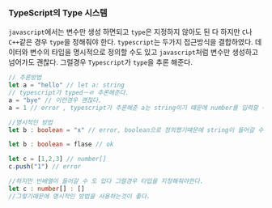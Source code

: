 ### TypeScript의 Type 시스템
`javascript`에서는 변수만 생성 하면되고 `type`은 지정하지 않아도 된 다 하지만 `C`나 `C++`같은 경우 `type`을 정해줘야 한다.
`typescript`는 두가지 접근방식을 결합하였다. 데이터와 변수의 타입을 명시적으로 정의할 수도 있고 `javascript`처럼 변수만 생성하고 넘어가도 괜찮다. 그럴경우 `Typescript`가 `type`을 추론 해준다.
```ts
// 추론방법
let a = "hello" // let a: string
// typescript가 typedㅡㄹ 추론해준다.
a = "bye" // 이런경우 괜찮다.
a = 1 // error , typescript가 추론해준 a는 string이기 떄문에 number를 입력할 수 없다.
```

```ts
//명시적인 방법
let b : boolean = "x" // error, boolean으로 정의했기떄문에 string이 들어갈 수 없음

let b : boolean = flase // ok
```

```ts
let c = [1,2,3] // number[]
c.push("1") // error

//하지만 빈배열이 들어갈 수 도 있다 그럴경우 타입을 지정해줘야한다.
let c : number[] : []
//그렇기때문에 명시적인 방법을 사용하는것이 좋다.
```